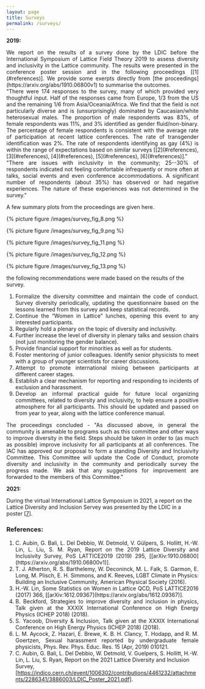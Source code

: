 ```yaml
---
layout: page
title: Surveys
permalink: /surveys/
---
```

**2019:**

<div style="text-align: justify"> We report on the results of a survey done by the LDIC before the International
Symposium of Lattice Field Theory 2019 to assess diversity and inclusivity in
the Lattice community. The results were presented in the conference poster session and in the following proceedings [[1](#references)]. We provide some exerpts directly from [the proceedings](https://arxiv.org/abs/1910.06800v1) to summarise the outcomes.</div>

<div style="text-align: justify">"There were 174 responses to the survey, many of which provided very thoughtful
input. Half of the responses came from Europe, 1/3 from the US and the remaining
1/6 from Asia/Oceania/Africa. We find that the field is not particularly diverse
and is (unsurprisingly) dominated by Caucasian/white heterosexual males. The
proportion of male respondents was 83%, of female respondents was 11%, and 3%
identified as gender fluid/non-binary. The percentage of female respondents
is consistent with the average rate of participation at recent lattice conferences.
The rate of transgender identification was 2%. The rate of respondents identifying
as gay (4%) is within the range of expectations based on similar surveys
[[2](#references), [3](#references), [4](#references), [5](#references), [6](#references)]."</div>

<div style="text-align: justify">"There are issues with inclusivity in the community; 25--30% of respondents
indicated not feeling comfortable infrequently or more often at talks, social
events and even conference accommodations. A significant number of respondents
(about 35%) has observed or had negative experiences. The nature of these
experiences was not determined in the survey."</div>

A few summary plots from the proceedings are given here.

{% picture figure /images/survey_fig_8.png %}

{% picture figure /images/survey_fig_9.png %}

{% picture figure /images/survey_fig_11.png %}

{% picture figure /images/survey_fig_12.png %}

{% picture figure /images/survey_fig_13.png %}

the following recommendations were made based on the results of the survey.
  1. <div style="text-align: justify">Formalize the diversity committee and maintain the code of conduct. Survey diversity periodically, updating the questionnaire based on the lessons learned from this survey and keep statistical records.</div>
  2. <div style="text-align: justify">Continue the “Women in Lattice” lunches, opening this event to any interested participants.</div>
  3. <div style="text-align: justify">Regularly hold a plenary on the topic of diversity and inclusivity.</div>
  4. <div style="text-align: justify">Further increase the level of diversity in plenary talks and session chairs (not just monitoring the gender balance).</div>
  5. <div style="text-align: justify">Provide financial support for minorities as well as for students.</div>
  6. <div style="text-align: justify">Foster mentoring of junior colleagues. Identify senior physicists to meet with a group of younger scientists for career discussions.</div>
  7. <div style="text-align: justify">Attempt to promote international mixing between participants at different career stages.</div>
  8. <div style="text-align: justify">Establish a clear mechanism for reporting and responding to incidents of exclusion and harassment.</div>
  9. <div style="text-align: justify">Develop an informal practical guide for future local organizing committees, related to diversity and inclusivity, to help ensure a positive atmosphere for all participants. This should be updated and passed on from year to year, along with the lattice conference manual.</div>

<div style="text-align: justify">The proceedings concluded - "As discussed above, in general the community is amenable to programs such as
this committee and other ways to improve diversity in the field. Steps should be taken in order to
(as much as possible) improve inclusivity for all participants at all conferences.
The IAC has approved our proposal to form a standing Diversity and Inclusivity Committee. This Committee
will update the Code of Conduct, promote diversity and inclusivity in the community and periodically
survey the progress made. We ask that any suggestions for improvement are forwarded to the members of this Committee."</div>



**2021:**

During the virtual International Lattice Symposium in 2021, a report on the Lattice Diversity and Inclusion Servey was presented by the LDIC in a poster [[7](#references)].

### References:
 1. <div style="text-align: justify">C. Aubin, G. Bali, L. Del Debbio, W. Detmold, V. Gülpers, S. Hollitt, H.-W. Lin, L. Liu,
    S. M. Ryan, Report on the 2019 Lattice Diversity and Inclusivity Survey, PoS LATTICE2019
    (2019) 295, [[arXiv:1910.06800](https://arxiv.org/abs/1910.06800v1)].</div>
 2. <div style="text-align: justify">T. J. Atherton, R. S. Barthelemy, W. Deconinck, M. L. Falk, S. Garmon, E. Long, M. Plisch,
    E. H. Simmons, and K. Reeves, LGBT Climate in Physics: Building an Inclusive Community, American Physical Society (2016).</div>
 3. <div style="text-align: justify">H.-W. Lin, Some Statistics on Women in Lattice QCD, PoS LATTICE2016 (2017) 366, [[arXiv:1612.09367](https://arxiv.org/abs/1612.09367)].</div>
 4. <div style="text-align: justify">B. Beckford, Strategies to improve diversity and inclusion in physics, Talk given at the XXXIX International Conference on High Energy Physics (ICHEP 2018) (2018).</div>
 5. <div style="text-align: justify">S. Yacoob, Diversity & Inclusion, Talk given at the XXXIX International Conference on High Energy Physics (ICHEP 2018) (2018).</div>
 6. <div style="text-align: justify">L. M. Aycock, Z. Hazari, E. Brewe, K. B. H. Clancy, T. Hodapp, and R. M. Goertzen, Sexual harassment reported by undergraduate female physicists, Phys. Rev. Phys. Educ. Res. 15 (Apr, 2019) 010121.</div>
 7. C. Aubin, G. Bali, L. Del Debbio, W. Detmold, V. Guelpers, S. Hollitt, H.-W. Lin, L. Liu, S. Ryan, Report on the 2021 Lattice Diversity and Inclusion Survey, [https://indico.cern.ch/event/1006302/contributions/4461232/attachments/2286341/3886003/LDIC_Poster_2021.pdf].
